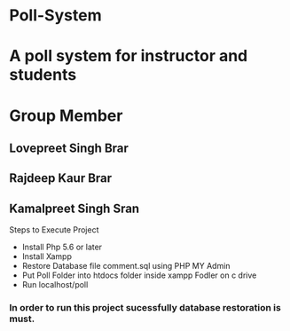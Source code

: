 # Poll-System
<h1>A poll system for instructor and students</h1>

<h1>Group Member</h1>
<h2>Lovepreet Singh Brar</h2>
<h2>Rajdeep Kaur Brar</h2>
<h2>Kamalpreet Singh Sran</h2>

<p>Steps to Execute Project</p>
<ul>
<li>Install Php 5.6 or later</li>
<li>Install Xampp</li>
<li>Restore Database file comment.sql using PHP MY Admin</li>
<li>Put Poll Folder into htdocs folder inside xampp Fodler on c drive</li>
<li>Run localhost/poll</li>
</ul>

<h3>In order to run this project sucessfully database restoration is must.</h3>

